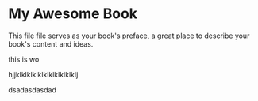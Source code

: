 # My Awesome Book

This file file serves as your book's preface, a great place to describe your book's content and ideas.

this is wo

hjjklklklklklklklklklklklj

dsadasdasdad

